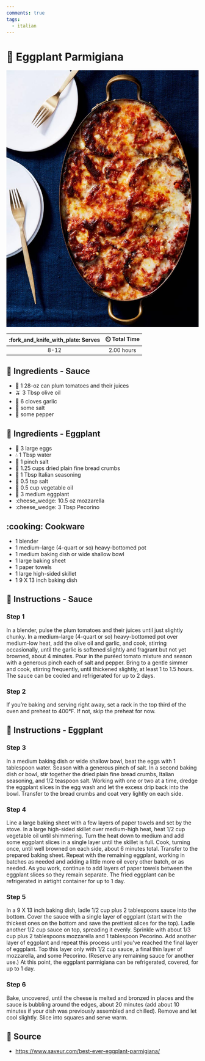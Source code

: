 ```yaml
---
comments: true
tags:
  - italian
---
```

# :eggplant: Eggplant Parmigiana

![Eggplant Parmigiana](../assets/images/eggplant-parmigiana.jpg)

| :fork_and_knife_with_plate: Serves | :timer_clock: Total Time |
|:----------------------------------:|:-----------------------: |
| 8-12 | 2.00 hours |

## :salt: Ingredients - Sauce

- :tomato: 1 28-oz can plum tomatoes and their juices
- :olive: 3 Tbsp olive oil
- :garlic: 6 cloves garlic
- :salt: some salt
- :salt: some pepper

## :salt: Ingredients - Eggplant

- :egg: 3 large eggs
- :droplet: 1 Tbsp water
- :salt: 1 pinch salt
- :bread: 1.25 cups dried plain fine bread crumbs
- :herb: 1 Tbsp Italian seasoning
- :salt: 0.5 tsp salt
- :carrot: 0.5 cup vegetable oil
- :eggplant: 3 medium eggplant
- :cheese_wedge: 10.5 oz mozzarella
- :cheese_wedge: 3 Tbsp Pecorino

## :cooking: Cookware

- 1 blender
- 1 medium–large (4-quart or so) heavy-bottomed pot
- 1 medium baking dish or wide shallow bowl
- 1 large baking sheet
- 1 paper towels
- 1 large high-sided skillet
- 1 9 X 13 inch baking dish

## :pencil: Instructions - Sauce

### Step 1

In a blender, pulse the plum tomatoes and their juices until just slightly chunky. In a medium–large
(4-quart or so) heavy-bottomed pot over medium-low heat, add the olive oil and garlic, and cook, stirring occasionally,
until the garlic is softened slightly and fragrant but not yet browned, about 4 minutes. Pour in the puréed tomato
mixture and season with a generous pinch each of salt and pepper. Bring to a gentle simmer and cook, stirring
frequently, until thickened slightly, at least 1 to 1.5 hours. The sauce can be cooled and refrigerated for up to 2
days.

### Step 2

If you’re baking and serving right away, set a rack in the top third of the oven and preheat to 400°F. If not, skip
the preheat for now.

## :pencil: Instructions - Eggplant

### Step 3

In a medium baking dish or wide shallow bowl, beat the eggs with 1 tablespoon water. Season with a generous pinch of
salt. In a second baking dish or bowl, stir together the dried plain fine bread crumbs, Italian seasoning, and 1/2
teaspoon salt. Working with one or two at a time, dredge the eggplant slices in the egg wash and let the excess drip
back into the bowl. Transfer to the bread crumbs and coat very lightly on each side.

### Step 4

Line a large baking sheet with a few layers of paper towels and set by the stove. In a large high-sided skillet over
medium-high heat, heat 1/2 cup vegetable oil until shimmering. Turn the heat down to medium and add some eggplant slices
in a single layer until the skillet is full. Cook, turning once, until well browned on each side, about 6 minutes total.
Transfer to the prepared baking sheet. Repeat with the remaining eggplant, working in batches as needed and adding a
little more oil every other batch, or as needed. As you work, continue to add layers of paper towels between the
eggplant slices so they remain separate. The fried eggplant can be refrigerated in airtight container for up to 1 day.

### Step 5

In a 9 X 13 inch baking dish, ladle 1/2 cup plus 2 tablespoons sauce into the bottom. Cover the sauce with a single
layer of eggplant (start with the thickest ones on the bottom and save the prettiest slices for the top). Ladle another
1/2 cup sauce on top, spreading it evenly. Sprinkle with about 1/3 cup plus 2 tablespoons mozzarella and 1 tablespoon
Pecorino. Add another layer of eggplant and repeat this process until you’ve reached the final layer of eggplant. Top
this layer only with 1/2 cup sauce, a final thin layer of mozzarella, and some Pecorino. (Reserve any remaining sauce
for another use.) At this point, the eggplant parmigiana can be refrigerated, covered, for up to 1 day.

### Step 6

Bake, uncovered, until the cheese is melted and bronzed in places and the sauce is bubbling around the edges, about 20
minutes (add about 10 minutes if your dish was previously assembled and chilled). Remove and let cool slightly. Slice
into squares and serve warm.

## :link: Source

- <https://www.saveur.com/best-ever-eggplant-parmigiana/>
